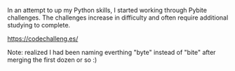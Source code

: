 In an attempt to up my Python skills, I started working through 
Pybite challenges. The challenges increase in difficulty and 
often require additional studying to complete.

https://codechalleng.es/

Note: realized I had been naming everthing "byte" instead of "bite" after merging the first dozen or so :)
